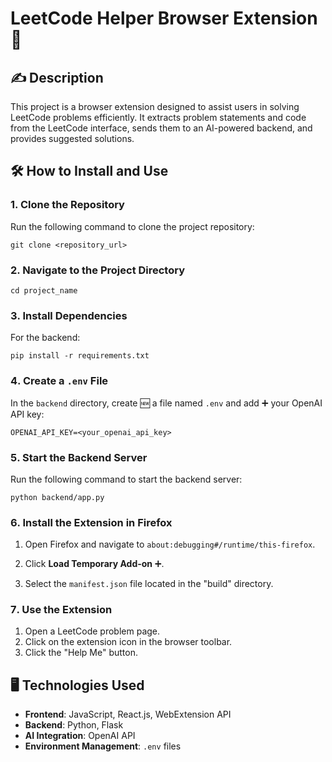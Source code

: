 # LeetCode Helper Browser Extension 🧩

## ✍️ Description

This project is a browser extension designed to assist users in solving LeetCode problems efficiently. It extracts problem statements and code from the LeetCode interface, sends them to an AI-powered backend, and provides suggested solutions.

## 🛠️ How to Install and Use

### 1️. Clone the Repository

Run the following command to clone the project repository:

```
git clone <repository_url>
```

### 2️. Navigate to the Project Directory

```
cd project_name
```

### 3️. Install Dependencies

For the backend:

```
pip install -r requirements.txt
```

### 4️. Create a `.env` File

In the `backend` directory, create 🆕 a file named `.env` and add ➕ your OpenAI API key:

```plaintext
OPENAI_API_KEY=<your_openai_api_key>
```

### 5️. Start the Backend Server

Run the following command to start the backend server:

```
python backend/app.py
```

### 6️. Install the Extension in Firefox

1. Open Firefox and navigate to `about:debugging#/runtime/this-firefox`.

2. Click **Load Temporary Add-on** ➕.

3. Select the `manifest.json` file located in the "build" directory.

### 7️. Use the Extension

1. Open a LeetCode problem page.
2. Click on the extension icon in the browser toolbar.
3. Click the "Help Me" button.

## 🖥️ Technologies Used

- **Frontend**: JavaScript, React.js, WebExtension API
- **Backend**: Python, Flask
- **AI Integration**: OpenAI API
- **Environment Management**: `.env` files

